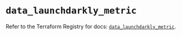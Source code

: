 # `data_launchdarkly_metric`

Refer to the Terraform Registry for docs: [`data_launchdarkly_metric`](https://registry.terraform.io/providers/launchdarkly/launchdarkly/2.25.3/docs/data-sources/metric).

